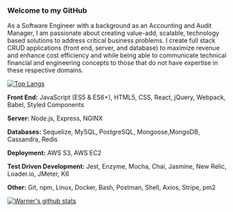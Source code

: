 ### Welcome to my GitHub
<!--
**WarnerWeiLin/WarnerWeiLin** is a ✨ _special_ ✨ repository because its `README.md` (this file) appears on your GitHub profile.

Here are some ideas to get you started:

- 🔭 I’m currently working on ...
- 🌱 I’m currently learning ...
- 👯 I’m looking to collaborate on ...
- 🤔 I’m looking for help with ...
- 💬 Ask me about ...
- 📫 How to reach me: ...
- 😄 Pronouns: ...
- ⚡ Fun fact: ...
-->

As a Software Engineer with a background as an Accounting and Audit Manager, I am passionate about creating value-add, scalable, technology based solutions to address critical business problems. I create full stack CRUD applications (front end, server, and database) to maximize revenue and enhance cost efficiency and  while being able to communicate technical financial and engineering concepts to those that do not have expertise in these respective domains.


[![Top Langs](https://github-readme-stats.vercel.app/api/top-langs/?username=WarnerWeiLin&layout=compact)](https://github.com/WarnerWeiLin/github-readme-stats)

**Front End:** JavaScript (ES5 & ES6+), HTML5, CSS, React, jQuery, Webpack, Babel, Styled Components

**Server:** Node.js, Express, NGINX

**Databases:** Sequelize, MySQL, PostgreSQL, Mongoose,MongoDB, Cassandra, Redis

**Deployment:** AWS S3, AWS EC2

**Test Driven Development:** Jest, Enzyme, Mocha, Chai, Jasmine, New Relic, Loader.io, JMeter, K6

**Other:**  Git, npm, Linux, Docker, Bash, Postman, Shell, Axios, Stripe, pm2


[![Warner's github stats](https://github-readme-stats.vercel.app/api?username=WarnerWeiLin)](https://github.com/WarnerWeiLin/github-readme-stats)


